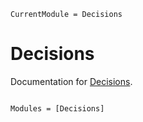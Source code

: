 ```@meta
CurrentModule = Decisions
```

# Decisions

Documentation for [Decisions](https://github.com/rjsteckel/Decisions.jl).

```@index
```

```@autodocs
Modules = [Decisions]
```
